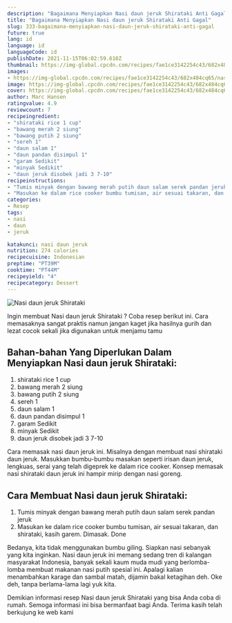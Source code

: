 ```yaml
---
description: "Bagaimana Menyiapkan Nasi daun jeruk Shirataki Anti Gagal"
title: "Bagaimana Menyiapkan Nasi daun jeruk Shirataki Anti Gagal"
slug: 333-bagaimana-menyiapkan-nasi-daun-jeruk-shirataki-anti-gagal
future: true
lang: id
language: id
languageCode: id
publishDate: 2021-11-15T06:02:59.610Z 
thumbnail: https://img-global.cpcdn.com/recipes/fae1ce3142254c43/682x484cq65/nasi-daun-jeruk-shirataki-foto-resep-utama.png
images:
- https://img-global.cpcdn.com/recipes/fae1ce3142254c43/682x484cq65/nasi-daun-jeruk-shirataki-foto-resep-utama.png
image: https://img-global.cpcdn.com/recipes/fae1ce3142254c43/682x484cq65/nasi-daun-jeruk-shirataki-foto-resep-utama.png
cover: https://img-global.cpcdn.com/recipes/fae1ce3142254c43/682x484cq65/nasi-daun-jeruk-shirataki-foto-resep-utama.png
author: Marc Hansen
ratingvalue: 4.9
reviewcount: 7
recipeingredient:
- "shirataki rice 1 cup"
- "bawang merah 2 siung"
- "bawang putih 2 siung"
- "sereh 1"
- "daun salam 1"
- "daun pandan disimpul 1"
- "garam Sedikit"
- "minyak Sedikit"
- "daun jeruk disobek jadi 3 7-10"
recipeinstructions:
- "Tumis minyak dengan bawang merah putih daun salam serek pandan jeruk"
- "Masukan ke dalam rice cooker bumbu tumisan, air sesuai takaran, dan shirataki, kasih garem. Dimasak. Done"
categories:
- Resep
tags:
- nasi
- daun
- jeruk

katakunci: nasi daun jeruk 
nutrition: 274 calories
recipecuisine: Indonesian
preptime: "PT39M"
cooktime: "PT44M"
recipeyield: "4"
recipecategory: Dessert
---
```



![Nasi daun jeruk Shirataki](https://img-global.cpcdn.com/recipes/fae1ce3142254c43/682x484cq65/nasi-daun-jeruk-shirataki-foto-resep-utama.png)

Ingin membuat Nasi daun jeruk Shirataki ? Coba resep berikut ini. Cara memasaknya sangat praktis namun jangan kaget jika hasilnya gurih dan lezat cocok sekali jika digunakan untuk menjamu tamu

<!--inarticleads1-->

## Bahan-bahan Yang Diperlukan Dalam Menyiapkan Nasi daun jeruk Shirataki:

1. shirataki rice 1 cup
1. bawang merah 2 siung
1. bawang putih 2 siung
1. sereh 1
1. daun salam 1
1. daun pandan disimpul 1
1. garam Sedikit
1. minyak Sedikit
1. daun jeruk disobek jadi 3 7-10

Cara memasak nasi daun jeruk ini. Misalnya dengan membuat nasi shirataki daun jeruk. Masukkan bumbu-bumbu masakan seperti irisan daun jeruk, lengkuas, serai yang telah digeprek ke dalam rice cooker. Konsep memasak nasi shirataki daun jeruk ini hampir mirip dengan nasi goreng. 

<!--inarticleads2-->

## Cara Membuat Nasi daun jeruk Shirataki:

1. Tumis minyak dengan bawang merah putih daun salam serek pandan jeruk
1. Masukan ke dalam rice cooker bumbu tumisan, air sesuai takaran, dan shirataki, kasih garem. Dimasak. Done


Bedanya, kita tidak menggunakan bumbu giling. Siapkan nasi sebanyak yang kita inginkan. Nasi daun jeruk ini memang sedang tren di kalangan masyarakat Indonesia, banyak sekali kaum muda mudi yang berlomba-lomba membuat makanan nasi putih spesial ini. Apalagi kalian menambahkan karage dan sambal matah, dijamin bakal ketagihan deh. Oke deh, tanpa berlama-lama lagi yuk kita. 

Demikian informasi  resep Nasi daun jeruk Shirataki   yang bisa Anda coba di rumah. Semoga informasi ini bisa bermanfaat bagi Anda. Terima kasih telah berkujung ke web kami
